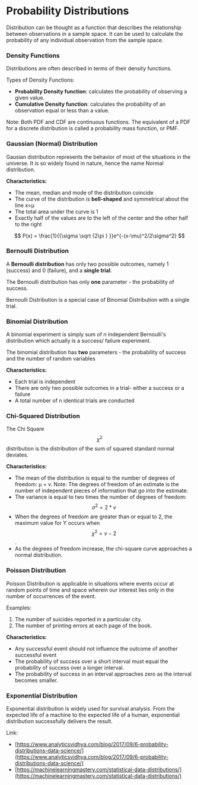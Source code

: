 # Probability Distributions

Distribution can be thought as a function that describes the relationship between observations in a sample space. It can be used to calculate the probability of any individual observation from the sample space.

### Density Functions

Distributions are often described in terms of their density functions. 

Types of Density Functions:

* **Probability Density function**: calculates the probability of observing a given value.
* **Cumulative Density function**: calculates the probability of an observation equal or less than a value.

Note: Both PDF and CDF are continuous functions. The equivalent of a PDF for a discrete distribution is called a probability mass function, or PMF.

### Gaussian \(Normal\) Distribution

Gausian distribution represents the behavior of most of the situations in the universe. It is so widely found in nature, hence the name Normal distribution.

**Characteristics:**

* The mean, median and mode of the distribution coincide
* The curve of the distribution is **bell-shaped** and symmetrical about the line x=μ
* The total area under the curve is 1
* Exactly half of the values are to the left of the center and the other half to the right

$$
P(x) = \frac{1}{{\sigma \sqrt {2\pi } }}e^{-(x-\mu)^2/2\sigma^2}
$$

### Bernoulli Distribution

 A **Bernoulli distribution** has only two possible outcomes, namely 1 \(success\) and 0 \(failure\), and a **single trial**. 

The Bernoulli distribution has only **one** parameter - the probability of success. 

Bernoulli Distribution is a special case of Binomial Distribution with a single trial.

### Binomial Distribution

A binomial experiment is simply sum of n independent Bernoulli's distribution which actually is a success/ failure experiment.

The binomial distribution has **two** parameters - the probability of success and the number of random variables

**Characteristics:**

* Each trial is independent
* There are only two possible outcomes in a trial- either a success or a failure
* A total number of n identical trials are conducted

### Chi-Squared Distribution

 The Chi Square $${\chi}^2$$ distribution is the distribution of the sum of squared standard normal deviates.

**Characteristics:**

* The mean of the distribution is equal to the number of degrees of freedom: μ = v. Note: The degrees of freedom of an estimate is the number of independent pieces of information that go into the estimate.
* The variance is equal to two times the number of degrees of freedom: $$σ^2 = 2 * v$$ 
* When the degrees of freedom are greater than or equal to 2, the maximum value for Y occurs when $${\chi}^2 = v - 2$$ .
* As the degrees of freedom increase, the chi-square curve approaches a normal distribution.

### Poisson Distribution

Poisson Distribution is applicable in situations where events occur at random points of time and space wherein our interest lies only in the number of occurrences of the event.

Examples:

1. The number of suicides reported in a particular city.
2. The number of printing errors at each page of the book.

**Characteristics:**

* Any successful event should not influence the outcome of another successful event
* The probability of success over a short interval must equal the probability of success over a longer interval.
* The probability of success in an interval approaches zero as the interval becomes smaller.

### Exponential Distribution

Exponential distribution is widely used for survival analysis. From the expected life of a machine to the expected life of a human, exponential distribution successfully delivers the result.



Link:  
- [https://www.analyticsvidhya.com/blog/2017/09/6-probability-distributions-data-science/](https://www.analyticsvidhya.com/blog/2017/09/6-probability-distributions-data-science/)  
- [https://machinelearningmastery.com/statistical-data-distributions/](https://machinelearningmastery.com/statistical-data-distributions/)  


